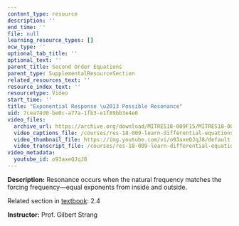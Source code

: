 ```yaml
---
content_type: resource
description: ''
end_time: ''
file: null
learning_resource_types: []
ocw_type: ''
optional_tab_title: ''
optional_text: ''
parent_title: Second Order Equations
parent_type: SupplementalResourceSection
related_resources_text: ''
resource_index_text: ''
resourcetype: Video
start_time: ''
title: "Exponential Response \u2013 Possible Resonance"
uid: 7cea74d0-be0c-a77a-1fb3-e1f89bb3e4e0
video_files:
  archive_url: https://archive.org/download/MITRES18-009F15/MITRES18-009F15_2_4_ExponentialResponsePossibleResonance_300k.mp4
  video_captions_file: /courses/res-18-009-learn-differential-equations-up-close-with-gilbert-strang-and-cleve-moler-fall-2015/2749b20b32e65cb5ac5bd543b27890cc_o93axeQJqJ8.vtt
  video_thumbnail_file: https://img.youtube.com/vi/o93axeQJqJ8/default.jpg
  video_transcript_file: /courses/res-18-009-learn-differential-equations-up-close-with-gilbert-strang-and-cleve-moler-fall-2015/a4e39ebc80a800847ecd1f99d679068b_o93axeQJqJ8.pdf
video_metadata:
  youtube_id: o93axeQJqJ8
---
```


**Description:** Resonance occurs when the natural frequency matches the forcing frequency—equal exponents from inside and outside.

Related section in [textbook](http://www-math.mit.edu/~gs/dela/): 2.4

**Instructor:** Prof. Gilbert Strang